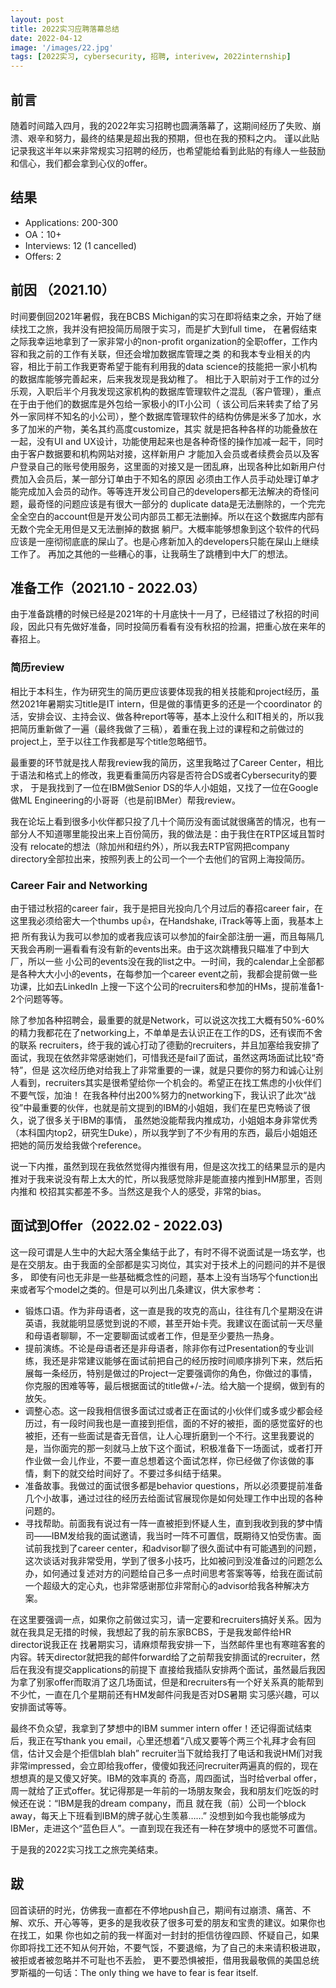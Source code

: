 ```yaml
---
layout: post
title: 2022实习应聘落幕总结
date: 2022-04-12
image: '/images/22.jpg'
tags: [2022实习, cybersecurity, 招聘, interivew, 2022internship]
---
```

## 前言
随着时间踏入四月，我的2022年实习招聘也圆满落幕了，这期间经历了失败、崩溃、艰辛和努力，最终的结果是超出我的预期，但也在我的预料之内。
谨以此贴记录我这半年以来非常规实习招聘的经历，也希望能给看到此贴的有缘人一些鼓励和信心，我们都会拿到心仪的offer。

## 结果
* Applications: 200-300
* OA：10+
* Interviews: 12 (1 cancelled)
* Offers: 2

## 前因 （2021.10）
时间要倒回2021年暑假，我在BCBS Michigan的实习在即将结束之余，开始了继续找工之旅，我并没有把投简历局限于实习，而是扩大到full time，
在暑假结束之际我幸运地拿到了一家非常小的non-profit organization的全职offer，工作内容和我之前的工作有关联，但还会增加数据库管理之类
的和我本专业相关的内容，相比于前工作我更寄希望于能有利用我的data science的技能把一家小机构的数据库能够完善起来，后来我发现是我幼稚了。
相比于入职前对于工作的过分乐观，入职后半个月我发现这家机构的数据库管理软件之混乱（客户管理），重点在于由于他们的数据库是外包给一家极小的IT小公司（
该公司后来转卖了给了另外一家同样不知名的小公司），整个数据库管理软件的结构仿佛是米多了加水，水多了加米的产物，美名其约高度customize，其实
就是把各种各样的功能叠放在一起，没有UI and UX设计，功能使用起来也是各种奇怪的操作加减一起干，同时由于客户数据要和机构网站对接，这样新用户
才能加入会员或者续费会员以及客户登录自己的账号使用服务，这里面的对接又是一团乱麻，出现各种比如新用户付费加入会员后，某一部分订单由于不知名的原因
必须由工作人员手动处理订单才能完成加入会员的动作。等等连开发公司自己的developers都无法解决的奇怪问题，最奇怪的问题应该是有很大一部分的
duplicate data是无法删除的，一个完完全全空白的account但是开发公司内部员工都无法删掉。所以在这个数据库内部有无数个完全无用但是又无法删掉的数据
躺尸。大概率能够想象到这个软件的代码应该是一座彻彻底底的屎山了。也是心疼新加入的developers只能在屎山上继续工作了。
再加之其他的一些糟心的事，让我萌生了跳槽到中大厂的想法。

## 准备工作（2021.10 - 2022.03）
由于准备跳槽的时候已经是2021年的十月底快十一月了，已经错过了秋招的时间段，因此只有先做好准备，同时投简历看看有没有秋招的捡漏，把重心放在来年的
春招上。
### 简历review
相比于本科生，作为研究生的简历更应该要体现我的相关技能和project经历，虽然2021年暑期实习title是IT intern，但是做的事情更多的还是一个coordinator
的活，安排会议、主持会议、做各种report等等，基本上没什么和IT相关的，所以我把简历重新做了一遍（最终我做了三稿），着重在我上过的课程和之前做过的
project上，至于以往工作我都是写个title忽略细节。

最重要的环节就是找人帮我review我的简历，这里我略过了Career Center，相比于语法和格式上的修改，我更看重简历内容是否符合DS或者Cybersecurity的要求，
于是我找到了一位在IBM做Senior DS的华人小姐姐，又找了一位在Google做ML Engineering的小哥哥（也是前IBMer）帮我review。

我在论坛上看到很多小伙伴都只投了几十个简历没有面试就很痛苦的情况，也有一部分人不知道哪里能投出来上百份简历，我的做法是：由于我住在RTP区域且暂时没有
relocate的想法（除加州和纽约外），所以我去RTP官网把company directory全部拉出来，按照列表上的公司一个一个去他们的官网上海投简历。
### Career Fair and Networking
由于错过秋招的career fair，我于是把目光投向几个月过后的春招career fair，在这里我必须给密大一个thumbs up👍，在Handshake, iTrack等等上面，我基本上把
所有我认为我可以参加的或者我应该可以参加的fair全部注册一遍，而且每隔几天我会再刷一遍看看有没有新的events出来。由于这次跳槽我只瞄准了中到大厂，所以一些
小公司的events没在我的list之中。一时间，我的calendar上全部都是各种大大小小的events，在每参加一个career event之前，我都会提前做一些功课，比如去LinkedIn
上搜一下这个公司的recruiters和参加的HMs，提前准备1-2个问题等等。

除了参加各种招聘会，最重要的就是Network，可以说这次找工大概有50%-60%的精力我都花在了networking上，不单单是去认识正在工作的DS，还有锲而不舍的联系
recruiters，终于我的诚心打动了德勤的recruiters，并且加塞给我安排了面试，我现在依然非常感谢她们，可惜我还是fail了面试，虽然这两场面试比较“奇特”，但是
这次经历绝对给我上了非常重要的一课，就是只要你的努力和诚心让别人看到，recruiters其实是很希望给你一个机会的。希望正在找工焦虑的小伙伴们不要气馁，加油！
在我各种付出200%努力的networking下，我认识了此次“战役”中最重要的伙伴，也就是前文提到的IBM的小姐姐，我们在星巴克畅谈了很久，说了很多关于IBM的事情，
虽然她没能帮我内推成功，小姐姐本身非常优秀（本科国内top2，研究生Duke），所以我学到了不少有用的东西，最后小姐姐还把她的简历发给我做个reference。

说一下内推，虽然到现在我依然觉得内推很有用，但是这次找工的结果显示的是内推对于我来说没有帮上太大的忙，所以我感觉除非是能直接内推到HM那里，否则内推和
校招其实都差不多。当然这是我个人的感受，非常的bias。

## 面试到Offer（2022.02 - 2022.03)
这一段可谓是人生中的大起大落全集结于此了，有时不得不说面试是一场玄学，也是在交朋友。由于我面的全部都是实习岗位，其实对于技术上的问题问的并不是很多，
即使有问也无非是一些基础概念性的问题，基本上没有当场写个function出来或者写个model之类的。但是可以列出几条建议，供大家参考：
* 锻炼口语。作为非母语者，这一直是我的攻克的高山，往往有几个星期没在讲英语，我就能明显感觉到说的不顺，甚至开始卡壳。我建议在面试前一天尽量和母语者聊聊，不一定要聊面试或者工作，但是至少要热一热身。
* 提前演练。不论是母语者还是非母语者，除非你有过Presentation的专业训练，我还是非常建议能够在面试前把自己的经历按时间顺序排列下来，然后拓展每一条经历，特别是做过的Project一定要强调你的角色，你做过的事情，你克服的困难等等，最后根据面试的title做+/-法。给大脑一个提纲，做到有的放矢。
* 调整心态。这一段我相信很多面试过或者正在面试的小伙伴们或多或少都会经历过，有一段时间我也是一直接到拒信，面的不好的被拒，面的感觉蛮好的也被拒，还有一些面试是杳无音信，让人心理折磨到一个不行。这里我要说的是，当你面完的那一刻就马上放下这个面试，积极准备下一场面试，或者打开作业做一会儿作业，不要一直总想着这个面试怎样，你已经做了你该做的事情，剩下的就交给时间好了。不要过多纠结于结果。
* 准备故事。我做过的面试很多都是behavior questions，所以必须要提前准备几个小故事，通过过往的经历去给面试官展现你是如何处理工作中出现的各种问题的。
* 寻找帮助。前面我有说过有一阵一直被拒到怀疑人生，直到我收到我的梦中情司——IBM发给我的面试邀请，我当时一阵不可置信，既期待又怕受伤害。面试前我找到了career center，和advisor聊了很久面试中有可能遇到的问题，这次谈话对我非常受用，学到了很多小技巧，比如被问到没准备过的问题怎么办，如何通过复述对方的问题给自己多一点时间思考答案等等，给我在面试前一个超级大的定心丸，也非常感谢那位非常耐心的advisor给我各种解决方案。

在这里要强调一点，如果你之前做过实习，请一定要和recruiters搞好关系。因为就在我具足无措的时候，我想起了我的前东家BCBS，于是我发邮件给HR director说我正在
找暑期实习，请麻烦帮我安排一下，当然邮件里也有寒暄客套的内容。转天director就把我的邮件forward给了之前帮我安排面试的recruiter，然后在我没有提交applications的前提下
直接给我插队安排两个面试，虽然最后我因为拿了别家offer而取消了这几场面试，但是和recruiters有一个好关系真的能帮到不少忙，一直在几个星期前还有HM发邮件问我是否对DS暑期
实习感兴趣，可以安排面试等等。

最终不负众望，我拿到了梦想中的IBM summer intern offer！还记得面试结束后，我正在写thank you email，心里还想着“八成又要等个两三个礼拜才会有回信，估计又会是个拒信blah blah”
recruiter当下就给我打了电话和我说HM们对我非常impressed，会立即给我offer，傻傻如我还问recruiter两遍真的假的，现在想想真的是又傻又好笑。IBM的效率真的
奇高，周四面试，当时给verbal offer，周一就给了正式offer。犹记得那是一年前的一场朋友聚会，我和朋友们吃饭的时候还在说：“IBM是我的dream company，而且
就在我（前）公司一个block away，每天上下班看到IBM的牌子就心生羡慕……” 没想到如今我也能够成为IBMer，走进这个“蓝色巨人”。一直到现在我还有一种在梦境中的感觉不可置信。

于是我的2022实习找工之旅完美结束。

## 跋
回首读研的时光，仿佛我一直都在不停地push自己，期间有过崩溃、痛苦、不解、欢乐、开心等等，更多的是我收获了很多可爱的朋友和宝贵的建议。如果你也在找工，如果
你也如之前的我一样面对一封封的拒信彷徨四顾、怀疑自己，如果你即将找工还不知从何开始，不要气馁，不要退缩，为了自己的未来请积极进取，被拒或者被忽略并不可耻也不丢脸，
更不要恐惧被拒，借用我最敬佩的美国总统罗斯福的一句话：The only thing we have to fear is fear itself.

